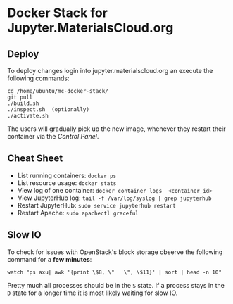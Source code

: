 # Docker Stack for Jupyter.MaterialsCloud.org

## Deploy
To deploy changes login into jupyter.materialscloud.org an execute the following commands:
```
cd /home/ubuntu/mc-docker-stack/
git pull
./build.sh
./inspect.sh  (optionally)
./activate.sh
```

The users will gradually pick up the new image, whenever they restart their container via the _Control Panel_.

## Cheat Sheet
- List running containers: `docker ps`
- List resource usage: `docker stats`
- View log of one container: `docker container logs  <container_id>`
- View JupyterHub log: `tail -f /var/log/syslog | grep jupyterhub`
- Restart JupyterHub: `sudo service jupyterhub restart`
- Restart Apache: `sudo apachectl graceful`

## Slow IO
To check for issues with OpenStack's block storage observe the following command for a **few minutes**:
```
watch "ps axu| awk '{print \$8, \"   \", \$11}' | sort | head -n 10"
```
Pretty much all processes should be in the `S` state. If a process stays in the `D` state for a longer time it is most likely waiting for slow IO.